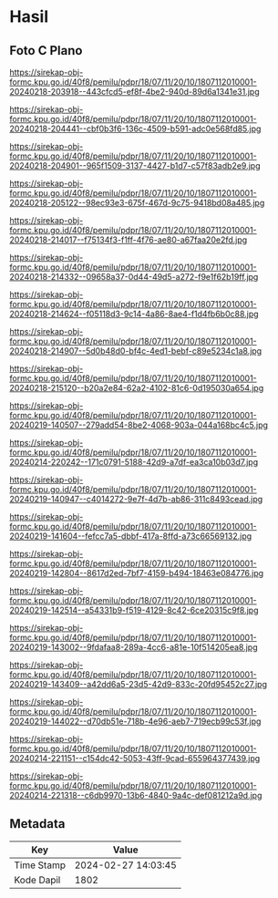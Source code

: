 # Hasil

## Foto C Plano

https://sirekap-obj-formc.kpu.go.id/40f8/pemilu/pdpr/18/07/11/20/10/1807112010001-20240218-203918--443cfcd5-ef8f-4be2-940d-89d6a1341e31.jpg

https://sirekap-obj-formc.kpu.go.id/40f8/pemilu/pdpr/18/07/11/20/10/1807112010001-20240218-204441--cbf0b3f6-136c-4509-b591-adc0e568fd85.jpg

https://sirekap-obj-formc.kpu.go.id/40f8/pemilu/pdpr/18/07/11/20/10/1807112010001-20240218-204901--965f1509-3137-4427-b1d7-c57f83adb2e9.jpg

https://sirekap-obj-formc.kpu.go.id/40f8/pemilu/pdpr/18/07/11/20/10/1807112010001-20240218-205122--98ec93e3-675f-467d-9c75-9418bd08a485.jpg

https://sirekap-obj-formc.kpu.go.id/40f8/pemilu/pdpr/18/07/11/20/10/1807112010001-20240218-214017--f75134f3-f1ff-4f76-ae80-a67faa20e2fd.jpg

https://sirekap-obj-formc.kpu.go.id/40f8/pemilu/pdpr/18/07/11/20/10/1807112010001-20240218-214332--09658a37-0d44-49d5-a272-f9e1f62b19ff.jpg

https://sirekap-obj-formc.kpu.go.id/40f8/pemilu/pdpr/18/07/11/20/10/1807112010001-20240218-214624--f05118d3-9c14-4a86-8ae4-f1d4fb6b0c88.jpg

https://sirekap-obj-formc.kpu.go.id/40f8/pemilu/pdpr/18/07/11/20/10/1807112010001-20240218-214907--5d0b48d0-bf4c-4ed1-bebf-c89e5234c1a8.jpg

https://sirekap-obj-formc.kpu.go.id/40f8/pemilu/pdpr/18/07/11/20/10/1807112010001-20240218-215120--b20a2e84-62a2-4102-81c6-0d195030a654.jpg

https://sirekap-obj-formc.kpu.go.id/40f8/pemilu/pdpr/18/07/11/20/10/1807112010001-20240219-140507--279add54-8be2-4068-903a-044a168bc4c5.jpg

https://sirekap-obj-formc.kpu.go.id/40f8/pemilu/pdpr/18/07/11/20/10/1807112010001-20240214-220242--171c0791-5188-42d9-a7df-ea3ca10b03d7.jpg

https://sirekap-obj-formc.kpu.go.id/40f8/pemilu/pdpr/18/07/11/20/10/1807112010001-20240219-140947--c4014272-9e7f-4d7b-ab86-311c8493cead.jpg

https://sirekap-obj-formc.kpu.go.id/40f8/pemilu/pdpr/18/07/11/20/10/1807112010001-20240219-141604--fefcc7a5-dbbf-417a-8ffd-a73c66569132.jpg

https://sirekap-obj-formc.kpu.go.id/40f8/pemilu/pdpr/18/07/11/20/10/1807112010001-20240219-142804--8617d2ed-7bf7-4159-b494-18463e084776.jpg

https://sirekap-obj-formc.kpu.go.id/40f8/pemilu/pdpr/18/07/11/20/10/1807112010001-20240219-142514--a54331b9-f519-4129-8c42-6ce20315c9f8.jpg

https://sirekap-obj-formc.kpu.go.id/40f8/pemilu/pdpr/18/07/11/20/10/1807112010001-20240219-143002--9fdafaa8-289a-4cc6-a81e-10f514205ea8.jpg

https://sirekap-obj-formc.kpu.go.id/40f8/pemilu/pdpr/18/07/11/20/10/1807112010001-20240219-143409--a42dd6a5-23d5-42d9-833c-20fd95452c27.jpg

https://sirekap-obj-formc.kpu.go.id/40f8/pemilu/pdpr/18/07/11/20/10/1807112010001-20240219-144022--d70db51e-718b-4e96-aeb7-719ecb99c53f.jpg

https://sirekap-obj-formc.kpu.go.id/40f8/pemilu/pdpr/18/07/11/20/10/1807112010001-20240214-221151--c154dc42-5053-43ff-9cad-655964377439.jpg

https://sirekap-obj-formc.kpu.go.id/40f8/pemilu/pdpr/18/07/11/20/10/1807112010001-20240214-221318--c6db9970-13b6-4840-9a4c-def081212a9d.jpg


## Metadata

| Key        | Value               |
| ---------- | ------------------- |
| Time Stamp | 2024-02-27 14:03:45 |
| Kode Dapil | 1802                |



